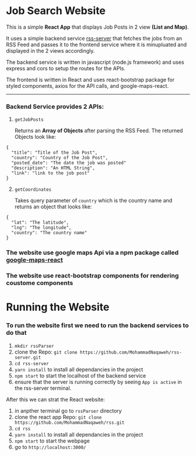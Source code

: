 # Job Search Website

This is a simple **React App** that displays Job Posts in 2 view **(List and Map)**.

It uses a simple backend service [rss-server](https://github.com/MohammadNaqaweh/rss-server.git) that fetches the jobs from an RSS Feed and passes it to the frontend service where it is minupluated and displayed in the 2 views accordingly.

The backend service is written in javascript (node.js framework) and uses express and cors to setup the routes for the APIs.

The frontend is written in React and uses react-bootstrap package for styled components, axios for the API calls, and google-maps-react.

---

### Backend Service provides 2 APIs: 

1. `getJobPosts`
    
    Returns an **Array of Objects** after parsing the RSS Feed. The returned Objects look like:
```
{
  "title": "Title of the Job Post",
  "country": "Country of the Job Post",
  "posted_date": "The date the job was posted"
  "description": "An HTML String",
  "link": "link to the job post"
}
```

2. `getCoordinates`

    Takes query parameter of `country` which is the country name and returns an object that looks like:

```
{
  "lat": "The latitude",
  "lng": "The longitude",
  "country": "The country name"
}
```

### The website use google maps Api via a npm package called [google-maps-react](https://www.npmjs.com/package/google-maps-react)

### The website use react-bootstrap components for rendering coustome components

# Running the Website

### To run the website first we need to run the backend services to do that

1. `mkdir rssParser`
2. clone the Repo: `git clone https://github.com/MohammadNaqaweh/rss-server.git`
3. `cd rss-server`
4. `yarn install` to install all dependancies in the project
5. `npm start` to start the localhost of the backend service 
6. ensure that the server is running correctly by seeing `App is active` in the rss-server terminal.

After this we can strat the React website:

1. in anpther terminal go to `rssParser` directory  
2. clone the react app Repo: `git clone https://github.com/MohammadNaqaweh/rss.git`
3. `cd rss`
4. `yarn install` to install all dependancies in the project
5. `npm start` to start the webpage
6. go to `http://localhost:3000/`